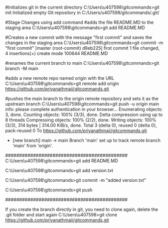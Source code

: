#Initializes git in the current directory
C:\Users\u407598\gitcommands>git init
Initialized empty Git repository in C:/Users/u407598/gitcommands/.git/

#Stage Changes using add command
#adds the file README.MD to the staging area
C:\Users\u407598\gitcommands>git add README.MD

#Creates a new commit with the message "first commit" and saves the changes in the staging area
C:\Users\u407598\gitcommands>git commit -m "first commit"
[master (root-commit) d8eb225] first commit
 1 file changed, 4 insertions(+)
 create mode 100644 README.MD

#renames the current branch to main
C:\Users\u407598\gitcommands>git branch -M main

#adds a new remote repo named origin with the URL 
C:\Users\u407598\gitcommands>git remote add origin https://github.com/priyanathmaji/gitcommands.git

#pushes the main branch to the origin remote repository and sets it as the upstream branch
C:\Users\u407598\gitcommands>git push -u origin main
info: please complete authentication in your browser...
Enumerating objects: 3, done.
Counting objects: 100% (3/3), done.
Delta compression using up to 8 threads
Compressing objects: 100% (2/2), done.
Writing objects: 100% (3/3), 314 bytes | 314.00 KiB/s, done.
Total 3 (delta 0), reused 0 (delta 0), pack-reused 0
To https://github.com/priyanathmaji/gitcommands.git
 * [new branch]      main -> main
Branch 'main' set up to track remote branch 'main' from 'origin'.



############################################
C:\Users\u407598\gitcommands>git add README.MD

C:\Users\u407598\gitcommands>git add version.txt

C:\Users\u407598\gitcommands>git commit -m "added version.txt" 

C:\Users\u407598\gitcommands>git push

############################################

If you create the branch directly in git, you need to clone again, delete the .git folder and start again
C:\Users\u407598>git clone https://github.com/priyanathmaji/gitcommands.git





